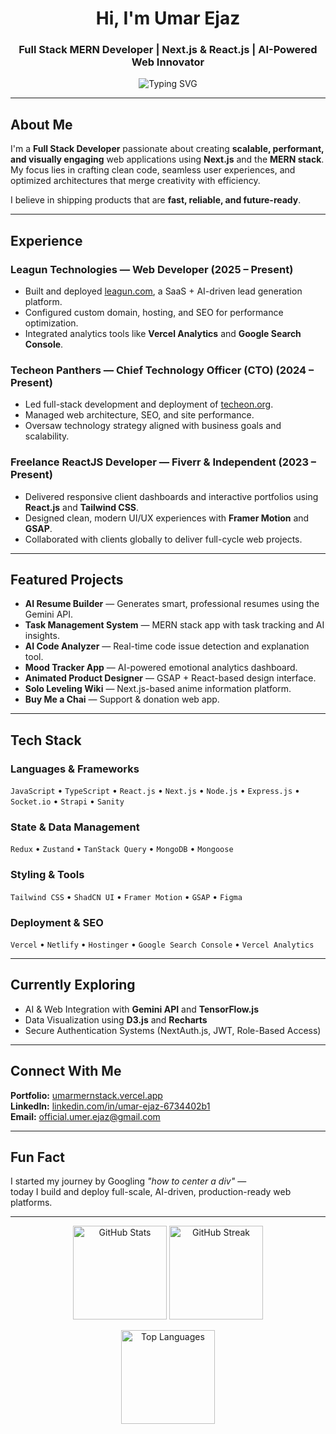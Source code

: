<h1 align="center">Hi, I'm Umar Ejaz</h1>
<h3 align="center">Full Stack MERN Developer | Next.js & React.js | AI-Powered Web Innovator</h3>

<p align="center">
  <img src="https://readme-typing-svg.herokuapp.com?font=Fira+Code&pause=1000&color=00BFA6&center=true&vCenter=true&width=500&lines=Full+Stack+MERN+Developer;Next.js+%26+React+Specialist;AI+Web+Innovator;Performance+%26+UI+Enthusiast" alt="Typing SVG" />
</p>

---

## About Me

I'm a **Full Stack Developer** passionate about creating **scalable, performant, and visually engaging** web applications using **Next.js** and the **MERN stack**.  
My focus lies in crafting clean code, seamless user experiences, and optimized architectures that merge creativity with efficiency.

I believe in shipping products that are **fast, reliable, and future-ready**.

---

## Experience

### Leagun Technologies — Web Developer (2025 – Present)
- Built and deployed [leagun.com](https://leagun.com/), a SaaS + AI-driven lead generation platform.
- Configured custom domain, hosting, and SEO for performance optimization.
- Integrated analytics tools like **Vercel Analytics** and **Google Search Console**.

### Techeon Panthers — Chief Technology Officer (CTO) (2024 – Present)
- Led full-stack development and deployment of [techeon.org](https://techeon.org/).
- Managed web architecture, SEO, and site performance.
- Oversaw technology strategy aligned with business goals and scalability.

### Freelance ReactJS Developer — Fiverr & Independent (2023 – Present)
- Delivered responsive client dashboards and interactive portfolios using **React.js** and **Tailwind CSS**.
- Designed clean, modern UI/UX experiences with **Framer Motion** and **GSAP**.
- Collaborated with clients globally to deliver full-cycle web projects.

---

## Featured Projects

- **AI Resume Builder** — Generates smart, professional resumes using the Gemini API.  
- **Task Management System** — MERN stack app with task tracking and AI insights.  
- **AI Code Analyzer** — Real-time code issue detection and explanation tool.  
- **Mood Tracker App** — AI-powered emotional analytics dashboard.  
- **Animated Product Designer** — GSAP + React-based design interface.  
- **Solo Leveling Wiki** — Next.js-based anime information platform.  
- **Buy Me a Chai** — Support & donation web app.

---

## Tech Stack

### Languages & Frameworks
`JavaScript` • `TypeScript` • `React.js` • `Next.js` • `Node.js` • `Express.js` • `Socket.io` • `Strapi` • `Sanity`

### State & Data Management
`Redux` • `Zustand` • `TanStack Query` • `MongoDB` • `Mongoose`

### Styling & Tools
`Tailwind CSS` • `ShadCN UI` • `Framer Motion` • `GSAP` • `Figma`

### Deployment & SEO
`Vercel` • `Netlify` • `Hostinger` • `Google Search Console` • `Vercel Analytics`

---

## Currently Exploring

- AI & Web Integration with **Gemini API** and **TensorFlow.js**
- Data Visualization using **D3.js** and **Recharts**
- Secure Authentication Systems (NextAuth.js, JWT, Role-Based Access)

---

## Connect With Me

**Portfolio:** [umarmernstack.vercel.app](https://umarmernstack.vercel.app/)  
**LinkedIn:** [linkedin.com/in/umar-ejaz-6734402b1](https://www.linkedin.com/in/umar-ejaz-6734402b1/)  
**Email:** official.umer.ejaz@gmail.com

---

## Fun Fact

I started my journey by Googling *"how to center a div"* —  
today I build and deploy full-scale, AI-driven, production-ready web platforms.

---

<p align="center">
  <img src="https://github-readme-stats.vercel.app/api?username=Umar-ejaz15&show_icons=true&theme=tokyonight" alt="GitHub Stats" height="150" />
  <img src="https://github-readme-streak-stats.herokuapp.com/?user=Umar-ejaz15&theme=tokyonight" alt="GitHub Streak" height="150" />
</p>

<p align="center">
  <img src="https://github-readme-stats.vercel.app/api/top-langs/?username=Umar-ejaz15&layout=compact&theme=tokyonight" alt="Top Languages" height="150" />
</p>
